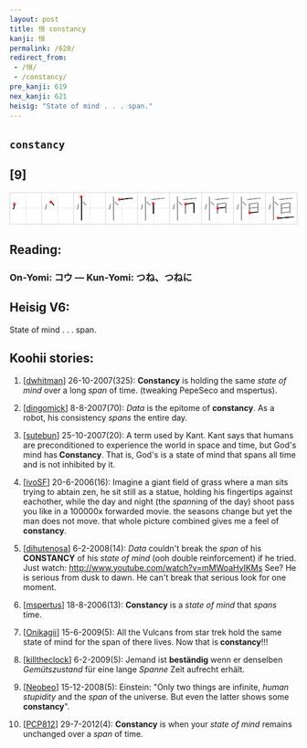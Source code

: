 ```yaml
---
layout: post
title: 恒 constancy
kanji: 恒
permalink: /620/
redirect_from:
 - /恒/
 - /constancy/
pre_kanji: 619
nex_kanji: 621
heisig: "State of mind . . . span."
---
```


## `constancy`

## [9]

<div class="stroke"><img src="../images/E68192.png" /></div>

## Reading:

### On-Yomi: コウ &mdash; Kun-Yomi: つね、つねに

## Heisig V6:

State of mind . . . span.

## Koohii stories:

1) [<a href="http://kanji.koohii.com/profile/dwhitman">dwhitman</a>] 26-10-2007(325): <strong>Constancy</strong> is holding the same <em>state of mind</em> over a long <em>span</em> of time. (tweaking PepeSeco and mspertus).

2) [<a href="http://kanji.koohii.com/profile/dingomick">dingomick</a>] 8-8-2007(70): <em>Data</em> is the epitome of <strong>constancy</strong>. As a robot, his consistency <em>spans</em> the entire day.

3) [<a href="http://kanji.koohii.com/profile/sutebun">sutebun</a>] 25-10-2007(20): A term used by Kant. Kant says that humans are preconditioned to experience the world in space and time, but God&#039;s mind has<strong> Constancy</strong>. That is, God&#039;s is a state of mind that spans all time and is not inhibited by it.

4) [<a href="http://kanji.koohii.com/profile/ivoSF">ivoSF</a>] 20-6-2006(16): Imagine a giant field of grass where a man sits trying to abtain zen, he sit still as a statue, holding his fingertips against eachother, while the day and night (the <em>span</em>ning of the day) shoot pass you like in a 100000x forwarded movie. the seasons change but yet the man does not move. that whole picture combined gives me a feel of<strong> constancy</strong>.

5) [<a href="http://kanji.koohii.com/profile/dihutenosa">dihutenosa</a>] 6-2-2008(14): <em>Data</em> couldn&#039;t break the <em>span</em> of his<strong> CONSTANCY</strong> of his <em>state of mind</em> (ooh double reinforcement) if he tried. Just watch: <a href="http://www.youtube.com/watch?v=mMWoaHyIKMs">http://www.youtube.com/watch?v=mMWoaHyIKMs</a> See? He is serious from dusk to dawn. He can&#039;t break that serious look for one moment.

6) [<a href="http://kanji.koohii.com/profile/mspertus">mspertus</a>] 18-8-2006(13): <strong>Constancy</strong> is a <em>state of mind</em> that <em>spans</em> time.

7) [<a href="http://kanji.koohii.com/profile/Onikagii">Onikagii</a>] 15-6-2009(5): All the Vulcans from star trek hold the same state of mind for the span of there lives. Now that is<strong> constancy</strong>!!!

8) [<a href="http://kanji.koohii.com/profile/killtheclock">killtheclock</a>] 6-2-2009(5): Jemand ist <strong>beständig</strong> wenn er denselben <em>Gemütszustand</em> für eine lange <em>Spanne</em> Zeit aufrecht erhält.

9) [<a href="http://kanji.koohii.com/profile/Neobeo">Neobeo</a>] 15-12-2008(5): Einstein: &quot;Only two things are infinite, <em>human stupidity</em> and the <em>span</em> of the universe. But even the latter shows some<strong> constancy</strong>&quot;.

10) [<a href="http://kanji.koohii.com/profile/PCP812">PCP812</a>] 29-7-2012(4): <strong>Constancy</strong> is when your <em>state of mind</em> remains unchanged over a <em>span</em> of time.
